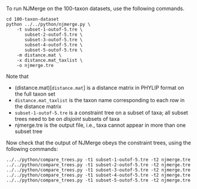 
To run NJMerge on the 100-taxon datasets, use the following commands.
```
cd 100-taxon-dataset
python ../../python/njmerge.py \
    -t subset-1-outof-5.tre \
       subset-2-outof-5.tre \
       subset-3-outof-5.tre \
       subset-4-outof-5.tre \
       subset-5-outof-5.tre \
    -m distance.mat \
    -x distance.mat_taxlist \
    -o njmerge.tre
```

Note that 
+ (distance.mat)[`distance.mat`] is a distance matrix in PHYLIP format on the full taxon set
+ `distance.mat_taxlist` is the taxon name corresponding to each row in the distance matrix
+ `subset-1-outof-5.tre` is a constraint tree on a subset of taxa; all subset trees need to be on *disjoint* subsets of taxa
+ njmerge.tre is the output file, i.e., taxa cannot appear in more than one subset tree

Now check that the output of NJMerge obeys the constraint trees, using the following commands:
```
../../python/compare_trees.py -t1 subset-1-outof-5.tre -t2 njmerge.tre
../../python/compare_trees.py -t1 subset-2-outof-5.tre -t2 njmerge.tre
../../python/compare_trees.py -t1 subset-3-outof-5.tre -t2 njmerge.tre
../../python/compare_trees.py -t1 subset-4-outof-5.tre -t2 njmerge.tre
../../python/compare_trees.py -t1 subset-5-outof-5.tre -t2 njmerge.tre
```
